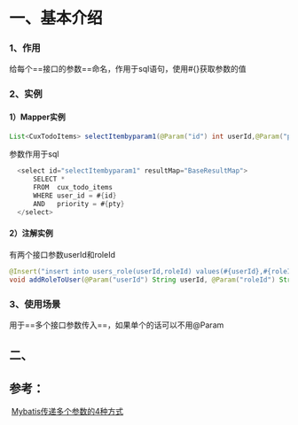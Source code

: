 # 一、基本介绍

### 1、作用

给每个==接口的参数==命名，作用于sql语句，使用#{}获取参数的值

### 2、实例

#### 1）Mapper实例

```java
List<CuxTodoItems> selectItembyparam1(@Param("id") int userId,@Param("pty") String Priority);
```

参数作用于sql

```java
  <select id="selectItembyparam1" resultMap="BaseResultMap">
      SELECT *
      FROM  cux_todo_items
      WHERE user_id = #{id}
      AND   priority = #{pty}
  </select>
```

#### 2）注解实例

有两个接口参数userId和roleId

```java
@Insert("insert into users_role(userId,roleId) values(#{userId},#{roleId})")
void addRoleToUser(@Param("userId") String userId, @Param("roleId") String roleId);
```



### 3、使用场景

用于==多个接口参数传入==，如果单个的话可以不用@Param



## 二、











## 参考：

​			[Mybatis传递多个参数的4种方式](https://blog.csdn.net/youanyyou/article/details/79406486)

​			







